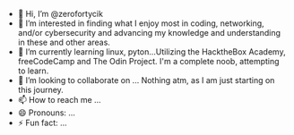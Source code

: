 - 👋 Hi, I’m @zerofortycik
- 👀 I’m interested in finding what I enjoy most in coding, networking, and/or cybersecurity and advancing my knowledge and understanding in these and other areas.
- 🌱 I’m currently learning linux, pyton...Utilizing the HacktheBox Academy, freeCodeCamp and The Odin Project. I'm a complete noob, attempting to learn.
- 💞️ I’m looking to collaborate on ... Nothing atm, as I am just starting on this journey.
- 📫 How to reach me ...
- 😄 Pronouns: ...
- ⚡ Fun fact: ...

<!---
zerofortycik/zerofortycik is a ✨ special ✨ repository because its `README.md` (this file) appears on your GitHub profile.
You can click the Preview link to take a look at your changes.
--->
